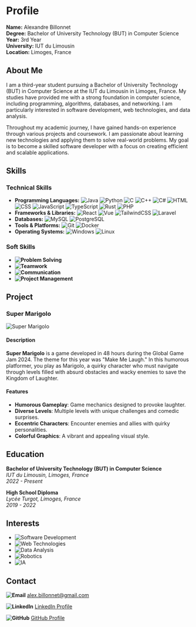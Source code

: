 # Profile

**Name:** Alexandre Billonnet  
**Degree:** Bachelor of University Technology (BUT) in Computer Science  
**Year:** 3rd Year  
**University:** IUT du Limousin  
**Location:** Limoges, France  

## About Me

I am a third-year student pursuing a Bachelor of University Technology (BUT) in Computer Science at the IUT du Limousin in Limoges, France. My studies have provided me with a strong foundation in computer science, including programming, algorithms, databases, and networking. I am particularly interested in software development, web technologies, and data analysis.

Throughout my academic journey, I have gained hands-on experience through various projects and coursework. I am passionate about learning new technologies and applying them to solve real-world problems. My goal is to become a skilled software developer with a focus on creating efficient and scalable applications.

## Skills

### Technical Skills
- **Programming Languages:** ![Java](https://img.shields.io/badge/Java-ED8B00?style=flat-square&logo=java&logoColor=white) ![Python](https://img.shields.io/badge/Python-3776AB?style=flat-square&logo=python&logoColor=white) ![C](https://img.shields.io/badge/C-A8B9CC?style=flat-square&logo=c&logoColor=white) ![C++](https://img.shields.io/badge/C++-00599C?style=flat-square&logo=c%2B%2B&logoColor=white) ![C#](https://img.shields.io/badge/C%23-239120?style=flat-square&logo=c-sharp&logoColor=white) ![HTML](https://img.shields.io/badge/HTML5-E34F26?style=flat-square&logo=html5&logoColor=white) ![CSS](https://img.shields.io/badge/CSS3-1572B6?style=flat-square&logo=css3&logoColor=white) ![JavaScript](https://img.shields.io/badge/JavaScript-F7DF1E?style=flat-square&logo=javascript&logoColor=black) ![TypeScript](https://img.shields.io/badge/TypeScript-007ACC?style=flat-square&logo=typescript&logoColor=white) ![Rust](https://img.shields.io/badge/Rust-000000?style=flat-square&logo=rust&logoColor=white) ![PHP](https://img.shields.io/badge/PHP-777BB4?style=flat-square&logo=php&logoColor=white)
- **Frameworks & Libraries:** ![React](https://img.shields.io/badge/React-20232A?style=flat-square&logo=react&logoColor=61DAFB) ![Vue](https://img.shields.io/badge/Vue.js-35495E?style=flat-square&logo=vue.js&logoColor=4FC08D) ![TailwindCSS](https://img.shields.io/badge/TailwindCSS-38B2AC?style=flat-square&logo=tailwind-css&logoColor=white) ![Laravel](https://img.shields.io/badge/Laravel-FF2D20?style=flat-square&logo=laravel&logoColor=white)
- **Databases:** ![MySQL](https://img.shields.io/badge/MySQL-4479A1?style=flat-square&logo=mysql&logoColor=white) ![PostgreSQL](https://img.shields.io/badge/PostgreSQL-336791?style=flat-square&logo=postgresql&logoColor=white)
- **Tools & Platforms:** ![Git](https://img.shields.io/badge/Git-F05032?style=flat-square&logo=git&logoColor=white) ![Docker](https://img.shields.io/badge/Docker-2496ED?style=flat-square&logo=docker&logoColor=white)
- **Operating Systems:** ![Windows](https://img.shields.io/badge/Windows-0078D6?style=flat-square&logo=windows&logoColor=white) ![Linux](https://img.shields.io/badge/Linux-FCC624?style=flat-square&logo=linux&logoColor=black)

### Soft Skills
- **![Problem Solving](https://img.shields.io/badge/Problem%20Solving-4CAF50?style=flat-square&logo=lightbulb&logoColor=white)** 
- **![Teamwork](https://img.shields.io/badge/Teamwork-2196F3?style=flat-square&logo=people&logoColor=white)** 
- **![Communication](https://img.shields.io/badge/Communication-FF9800?style=flat-square&logo=chat&logoColor=white)** 
- **![Project Management](https://img.shields.io/badge/Project%20Management-9C27B0?style=flat-square&logo=project&logoColor=white)**

## Project

### Super Marigolo

![Super Marigolo](https://raw.githubusercontent.com/BAYRYO/SuperMarigolo/refs/heads/main/src/ressources/Player/0.png)

#### Description

**Super Marigolo** is a game developed in 48 hours during the Global Game Jam 2024. The theme for this year was "Make Me Laugh." In this humorous platformer, you play as Marigolo, a quirky character who must navigate through levels filled with absurd obstacles and wacky enemies to save the Kingdom of Laughter.

#### Features

- **Humorous Gameplay**: Game mechanics designed to provoke laughter.
- **Diverse Levels**: Multiple levels with unique challenges and comedic surprises.
- **Eccentric Characters**: Encounter enemies and allies with quirky personalities.
- **Colorful Graphics**: A vibrant and appealing visual style.

## Education

**Bachelor of University Technology (BUT) in Computer Science**  
*IUT du Limousin, Limoges, France*  
*2022 - Present*

**High School Diploma**  
*Lycée Turgot, Limoges, France*  
*2019 - 2022*

## Interests

- ![Software Development](https://img.shields.io/badge/Software%20Development-007ACC?style=flat-square&logo=code&logoColor=white)
- ![Web Technologies](https://img.shields.io/badge/Web%20Technologies-FF5722?style=flat-square&logo=web&logoColor=white)
- ![Data Analysis](https://img.shields.io/badge/Data%20Analysis-4CAF50?style=flat-square&logo=bar-chart&logoColor=white)
- ![Robotics](https://img.shields.io/badge/Robotics-9C27B0?style=flat-square&logo=robot&logoColor=white)
- ![IA](https://img.shields.io/badge/IA-FF9800?style=flat-square&logo=brain&logoColor=white)

## Contact

**![Email](https://img.shields.io/badge/Email-D14836?style=flat-square&logo=gmail&logoColor=white)** alex.billonnet@gmail.com 

**![LinkedIn](https://img.shields.io/badge/LinkedIn-0077B5?style=flat-square&logo=linkedin&logoColor=white)** [LinkedIn Profile](https://www.linkedin.com/in/alexandre-billonnet/) 

**![GitHub](https://img.shields.io/badge/GitHub-181717?style=flat-square&logo=github&logoColor=white)** [GitHub Profile](https://github.com/BAYRYO) 
